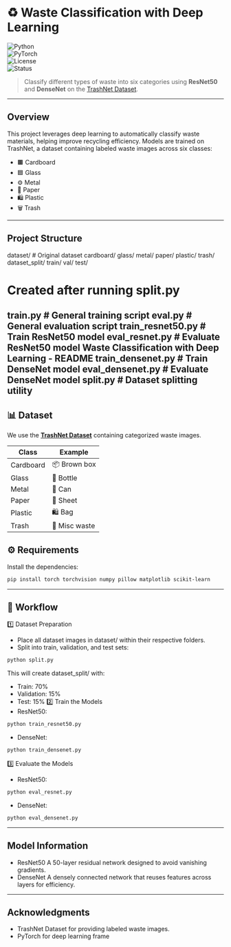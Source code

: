 # ♻️ Waste Classification with Deep Learning  

![Python](https://img.shields.io/badge/Python-3.x-blue?logo=python)  
![PyTorch](https://img.shields.io/badge/PyTorch-2.x-red?logo=pytorch)  
![License](https://img.shields.io/badge/License-MIT-green)  
![Status](https://img.shields.io/badge/Status-Active-success)  

> Classify different types of waste into six categories using **ResNet50** and **DenseNet** on the [TrashNet Dataset](https://github.com/garythung/trashnet).  


------------------------------------------------------------
## Overview
This project leverages deep learning to automatically classify waste materials, helping improve
recycling efficiency. Models are trained on TrashNet, a dataset containing labeled waste images
across six classes:
- 🟫 Cardboard  
- 🟦 Glass  
- ⚙️ Metal  
- 📄 Paper  
- 🛍 Plastic  
- 🗑 Trash  
------------------------------------------------------------
## Project Structure
dataset/ # Original dataset
cardboard/
glass/
metal/
paper/
plastic/
trash/
dataset_split/ train/
val/
test/
# Created after running split.py
train.py # General training script
eval.py # General evaluation script
train_resnet50.py # Train ResNet50 model
eval_resnet.py # Evaluate ResNet50 model
Waste Classification with Deep Learning - README
train_densenet.py # Train DenseNet model
eval_densenet.py # Evaluate DenseNet model
split.py # Dataset splitting utility
------------------------------------------------------------
## 📊 Dataset  

We use the **[TrashNet Dataset](https://github.com/garythung/trashnet)** containing categorized waste images.  

| Class       | Example         |
|-------------|-----------------|
| Cardboard   | 📦 Brown box    |
| Glass       | 🍾 Bottle       |
| Metal       | 🥫 Can          |
| Paper       | 📜 Sheet        |
| Plastic     | 🛍 Bag          |
| Trash       | 🚮 Misc waste   |
## ⚙️ Requirements  

Install the dependencies:  
```bash
pip install torch torchvision numpy pillow matplotlib scikit-learn
```

------------------------------------------------------------
## 🔄 Workflow
1️⃣ Dataset Preparation
- Place all dataset images in dataset/ within their respective folders.
- Split into train, validation, and test sets:
```bash
python split.py
```
This will create dataset_split/ with:
- Train: 70%
- Validation: 15%
- Test: 15%
2️⃣ Train the Models
- ResNet50:
```bash
python train_resnet50.py
```
- DenseNet:
```bash
python train_densenet.py
```
3️⃣ Evaluate the Models
- ResNet50:
```bash
python eval_resnet.py
```
- DenseNet:
```bash
python eval_densenet.py
```
------------------------------------------------------------
## Model Information
- ResNet50 A 50-layer residual network designed to avoid vanishing gradients.
- DenseNet A densely connected network that reuses features across layers for efficiency.
------------------------------------------------------------

## Acknowledgments
- TrashNet Dataset for providing labeled waste images.
- PyTorch for deep learning frame
